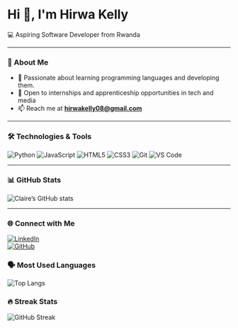 # Hi 👋, I'm Hirwa Kelly 
💻 Aspiring Software Developer from Rwanda  

---

### 🌱 About Me  
- 🌟 Passionate about learning programming languages and developing them. 
- 🤝 Open to internships and apprenticeship opportunities in tech and media  
- 📫 Reach me at **hirwakelly08@gmail.com**

---

### 🛠️ Technologies & Tools  

![Python](https://img.shields.io/badge/Python-3776AB?style=for-the-badge&logo=python&logoColor=white)
![JavaScript](https://img.shields.io/badge/JavaScript-F7DF1E?style=for-the-badge&logo=javascript&logoColor=black)
![HTML5](https://img.shields.io/badge/HTML5-E34F26?style=for-the-badge&logo=html5&logoColor=white)
![CSS3](https://img.shields.io/badge/CSS3-1572B6?style=for-the-badge&logo=css3&logoColor=white)
![Git](https://img.shields.io/badge/Git-F05032?style=for-the-badge&logo=git&logoColor=white)
![VS Code](https://img.shields.io/badge/VS_Code-0078D4?style=for-the-badge&logo=visualstudiocode&logoColor=white)


---

### 📊 GitHub Stats  
![Claire’s GitHub stats](https://github-readme-stats.vercel.app/api?username=hirwakelly869&show_icons=true&theme=tokyonight)

---

### 🌐 Connect with Me  
[![LinkedIn](https://img.shields.io/badge/LinkedIn-blue?logo=linkedin&logoColor=white)](https://www.linkedin.com/in/hirwa-kelly-70714b276/)  
[![GitHub](https://img.shields.io/badge/GitHub-black?logo=github&logoColor=white)](https://github.com/hirwakelly869)

### 🗣️ Most Used Languages  
![Top Langs](https://github-readme-stats.vercel.app/api/top-langs/?username=hirwakelly869&layout=compact&theme=tokyonight)

### 🔥 Streak Stats  
![GitHub Streak](https://streak-stats.demolab.com?user=hirwakelly869&theme=radical)

<!--
**hirwakelly869/hirwakelly869** is a ✨ _special_ ✨ repository because its `README.md` (this file) appears on your GitHub profile.

Here are some ideas to get you started:

- 🔭 I’m currently working on ...
- 🌱 I’m currently learning ...
- 👯 I’m looking to collaborate on ...
- 🤔 I’m looking for help with ...
- 💬 Ask me about ...
- 📫 How to reach me: ...
- 😄 Pronouns: ...
- ⚡ Fun fact: ...
-->
